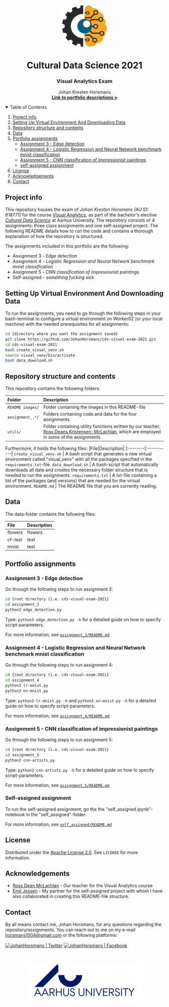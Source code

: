 <!-- PROJECT LOGO -->
<br />
<p align="center">
  <a href="https://github.com/JohanHorsmans/cds-visual-exam-2021">
    <img src="README_images/computer vision.png" alt="Logo" width="142" height="131">
  </a>
  
  <h1 align="center">Cultural Data Science 2021</h1> 
  <h3 align="center">Visual Analytics Exam</h3> 


  <p align="center">
    Johan Kresten Horsmans
    <br />
    <a href="https://github.com/JohanHorsmans/cds-visual-exam-2021.pdf"><strong>Link to portfolio descriptions »</strong></a>
    <br />
  </p>
</p>


<!-- TABLE OF CONTENTS -->
<details open="open">
  <summary>Table of Contents</summary>
  <ol>
    <li><a href="#project-info">Project info</a></li>
    <li><a href="#setting-up-virtual-environment-and-downloading-data">Setting Up Virtual Environment And Downloading Data</a></li>
    <li><a href="#repository-structure-and-contents">Repository structure and contents</a></li>
    <li><a href="#data">Data</a></li>
    <li>
      <a href="#portfolio-assignments">Portfolio assignments</a>
      <ul>
        <li><a href="#assignment-3---edge-detection">Assignment 3 - Edge detection</a></li>
        <li><a href="#assignment-4---logistic-regression-and-neural-network-benchmark-mnist-classification">Assignment 4 - Logistic Regression and Neural Network benchmark mnist classification</a></li>
        <li><a href="#assignment-5---cnn-classification-of-impressionist-paintings">Assignment 5 - CNN classification of impressionist paintings</a></li>
        <li><a href="#self-assigned-assignment">self-assigned assignment</a></li>
      </ul>
    </li>
    <li><a href="#license">License</a></li>
    <li><a href="#acknowledgements">Acknowledgements</a></li>
    <li><a href="#contact">Contact</a></li>
  </ol>
</details>


<!-- PROJECT INFO -->
## Project info

This repository houses the exam of _Johan Kresten Horsmans (AU ID: 618771)_ for the course [_Visual Analytics_](https://kursuskatalog.au.dk/en/course/101992/Visual-Analytics), as part of the bachelor's elective [_Cultural Data Science_](https://bachelor.au.dk/en/supplementary-subject/culturaldatascience/) at Aarhus University. The repository consists of 4 assignments: three class assignments and one self-assigned project. The following README details how to run the code and contains a thorough explanation of how the repository is structured.

The assignments included in this portfolio are the following:
* Assignment 3 - _Edge detection_
* Assignment 4 - _Logistic Regression and Neural Network benchmark mnist classification_
* Assignment 5 - _CNN classification of impressionist paintings_
* Self-assigned - _something fucking sick_

<!-- HOW TO RUN -->
## Setting Up Virtual Environment And Downloading Data

To run the assignments, you need to go through the following steps in your bash-terminal to configure a virtual environment on Worker02 (or your local machine) with the needed prerequisites for all assignments:

```bash
cd {directory where you want the assignment saved)
git clone https://github.com/JohanHorsmans/cds-visual-exam-2021.git
cd cds-visual-exam-2021
bash create_visual_venv.sh
source visual_venv/bin/activate
bash data_download.sh
```

<!-- REPOSITORY STRUCTURE AND CONTENTS -->
## Repository structure and contents

This repository contains the following folders:

|Folder|Description|
|:--------|:-----------|
```README_images/```| Folder containing the images in this README-file
```assignment_.*/``` | Folders containing code and data for the four assignments
```utils/``` | Folder containing utility functions written by our teacher, [Ross Deans Kristensen-McLachlan](https://pure.au.dk/portal/en/persons/ross-deans-kristensenmclachlan(29ad140e-0785-4e07-bdc1-8af12f15856c).html), which are employed in some of the assignments.

Furthermore, it holds the following files:
|File|Description|
|:--------|:-----------|
```create_visual_venv.sh``` | A bash script that generates a new virtual environment called "visual_venv" with all the packages specified in the ```requirements.txt```-file.
```data_download.sh``` | A bash-script that automatically downloads all data and creates the necessary folder structure that is needed to run the assignments.
```requirements.txt``` | A txt-file containing a list of the packages (and versions) that are needed for the virtual environment.
```README.md``` | The README file that you are currently reading.

<!-- DATA -->
## Data

The data-folder contains the following files:

|File|Description|
|:--------|:-----------|
flowers | flowers
cf-test | test
mnist | test

<!-- PORTFOLIO ASSIGNMENTS -->
## Portfolio assignments

### Assignment 3 - Edge detection

Go through the following steps to run assignment 3:
```bash
cd {root directory (i.e. cds-visual-exam-2021}
cd assignment_3
python3 edge_detection.py
```
Type: ```python3 edge_detection.py -h``` for a detailed guide on how to specify script-parameters. 

For more information, see [```assignment_3/README.md```](https://github.com/JohanHorsmans/cds-visual-exam-2021/tree/main/assignment_3)

### Assignment 4 - Logistic Regression and Neural Network benchmark mnist classification

Go through the following steps to run assignment 4:
```bash
cd {root directory (i.e. cds-visual-exam-2021}
cd assignment_4
python3 lr-mnist.py
python3 nn-mnist.py
```
Type: ```python3 lr-mnist.py -h``` and ```python3 nn-mnist.py -h``` for a detailed guide on how to specify script-parameters. 

For more information, see [```assignment_4/README.md```](https://github.com/JohanHorsmans/cds-visual-exam-2021/tree/main/assignment_4)

### Assignment 5 - CNN classification of impressionist paintings

Go through the following steps to run assignment 5:
```bash
cd {root directory (i.e. cds-visual-exam-2021}
cd assignment_5
python3 cnn-artists.py
```
Type: ```python3 cnn-artists.py -h``` for a detailed guide on how to specify script-parameters. 

For more information, see [```assignment_5/README.md```](https://github.com/JohanHorsmans/cds-visual-exam-2021/tree/main/assignment_5)

### Self-assigned assignment

To run the self-assigned assignment, go the the "self_assigned.ipynb"-notebook in the "self_assigned"-folder.

For more information, see [```self_assigned/README.md```](https://github.com/JohanHorsmans/cds-visual-exam-2021/tree/main/self_assigned)

<!-- LICENSE -->
## License
Distributed under the [Apache License 2.0](https://www.apache.org/licenses/LICENSE-2.0). See ```LICENSE``` for more information.

<!-- ACKNOWLEDGEMENTS -->
## Acknowledgements
* [Ross Dean McLachlan](https://pure.au.dk/portal/en/persons/ross-deans-kristensenmclachlan(29ad140e-0785-4e07-bdc1-8af12f15856c).html) - Our teacher for the Visual Analytics course
* [Emil Jessen](https://github.com/emiltj) - My partner for the self-assigned project with whom I have also collaborated in creating this README-file structure.

<!-- CONTACT -->
## Contact

By all means contact me, Johan Horsmans, for any questions regarding the repository/assignments. You can reach out to me on my e-mail horsmans1004@gmail.com or the following platforms:

[<img align="center" alt="JohanHorsmans | Twitter" width="22px" src="https://cdn.jsdelivr.net/npm/simple-icons@v3/icons/twitter.svg" />][twitter]
[<img align="center" alt="JohanHorsmans | Facebook" width="22px" src="https://cdn.jsdelivr.net/npm/simple-icons@3.13.0/icons/facebook.svg" />][facebook]
<br />

</details>

[twitter]: https://twitter.com/JohanHorsmans
[facebook]: https://www.facebook.com/johan.horsmans/

<br />
<p align="center">
  <a href="https://github.com/JohanHorsmans/cds-visual-exam-2021">
    <img src="README_images/logo_au.png" alt="Logo" width="375" height="128">
  </a>
